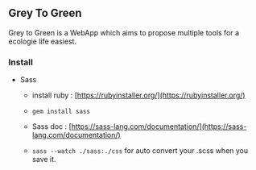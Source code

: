 
## Grey To Green

  

Grey to Green is a WebApp which aims to propose multiple tools for a ecologie life easiest.

  

### Install

  

* Sass

  

	* install ruby : [https://rubyinstaller.org/](https://rubyinstaller.org/)



	* ` gem install sass `



	* Sass doc : [https://sass-lang.com/documentation/](https://sass-lang.com/documentation/)



	* ` sass --watch ./sass:./css ` for auto convert your .scss when you save it.
